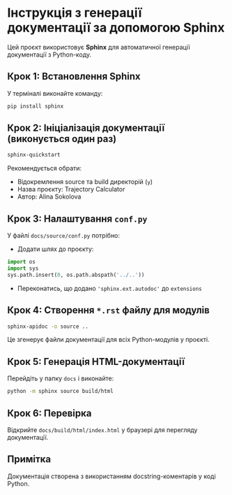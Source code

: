 # Інструкція з генерації документації за допомогою Sphinx

Цей проєкт використовує **Sphinx** для автоматичної генерації документації з Python-коду.

## Крок 1: Встановлення Sphinx

У терміналі виконайте команду:

```bash
pip install sphinx
```

## Крок 2: Ініціалізація документації (виконується один раз)

```bash
sphinx-quickstart
```

Рекомендується обрати:
- Відокремлення source та build директорій (`y`)
- Назва проєкту: Trajectory Calculator
- Автор: Alina Sokolova

## Крок 3: Налаштування `conf.py`

У файлі `docs/source/conf.py` потрібно:
- Додати шлях до проєкту:
```python
import os
import sys
sys.path.insert(0, os.path.abspath('../..'))
```
- Переконатись, що додано `'sphinx.ext.autodoc'` до `extensions`

## Крок 4: Створення `*.rst` файлу для модулів

```bash
sphinx-apidoc -o source ..
```

Це згенерує файли документації для всіх Python-модулів у проєкті.

## Крок 5: Генерація HTML-документації

Перейдіть у папку `docs` і виконайте:

```bash
python -m sphinx source build/html
```

## Крок 6: Перевірка

Відкрийте `docs/build/html/index.html` у браузері для перегляду документації.

## Примітка

Документація створена з використанням docstring-коментарів у коді Python.

